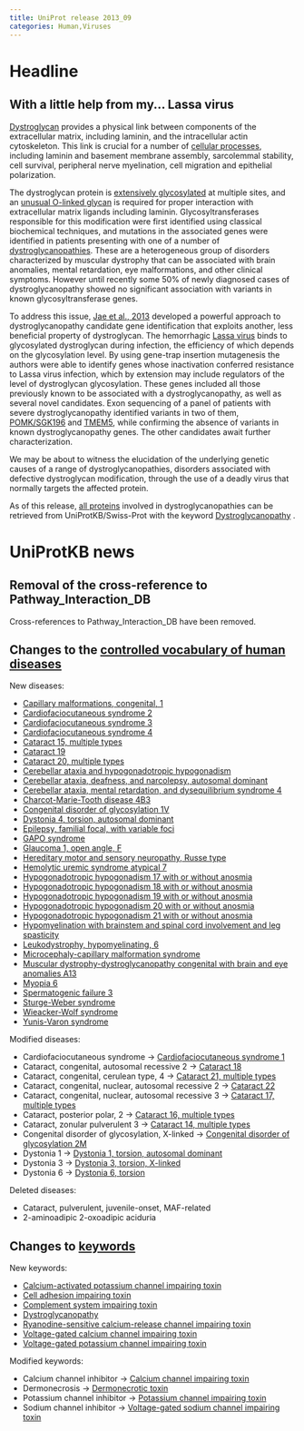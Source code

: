 ```yaml
---
title: UniProt release 2013_09
categories: Human,Viruses
---
```


# Headline

## With a little help from my... Lassa virus

[Dystroglycan](http://www.uniprot.org/uniprot/Q14118) provides a physical link between components of the extracellular matrix, including laminin, and the intracellular actin cytoskeleton. This link is crucial for a number of [cellular processes](http://www.ncbi.nlm.nih.gov/pubmed/20657839,23217742,12797959), including laminin and basement membrane assembly, sarcolemmal stability, cell survival, peripheral nerve myelination, cell migration and epithelial polarization.

The dystroglycan protein is [extensively glycosylated](http://www.ncbi.nlm.nih.gov/pubmed/22770978) at multiple sites, and an [unusual O-linked glycan](http://www.ncbi.nlm.nih.gov/pubmed/23329833,23115008) is required for proper interaction with extracellular matrix ligands including laminin. Glycosyltransferases responsible for this modification were first identified using classical biochemical techniques, and mutations in the associated genes were identified in patients presenting with one of a number of [dystroglycanopathies](http://www.omim.org/search?index=entry&start=1&limit=10&search=mddg%2A&sort=score+desc%2C+prefix%5Fsort+desc&limit=50&field=title&prefix=%23). These are a heterogeneous group of disorders characterized by muscular dystrophy that can be associated with brain anomalies, mental retardation, eye malformations, and other clinical symptoms. However until recently some 50% of newly diagnosed cases of dystroglycanopathy showed no significant association with variants in known glycosyltransferase genes.

To address this issue, [Jae et al., 2013](http://www.ncbi.nlm.nih.gov/pubmed/23519211) developed a powerful approach to dystroglycanopathy candidate gene identification that exploits another, less beneficial property of dystroglycan. The hemorrhagic [Lassa virus](http://viralzone.expasy.org/all%5Fby%5Fspecies/212.html) binds to glycosylated dystroglycan during infection, the efficiency of which depends on the glycosylation level. By using gene-trap insertion mutagenesis the authors were able to identify genes whose inactivation conferred resistance to Lassa virus infection, which by extension may include regulators of the level of dystroglycan glycosylation. These genes included all those previously known to be associated with a dystroglycanopathy, as well as several novel candidates. Exon sequencing of a panel of patients with severe dystroglycanopathy identified variants in two of them, [POMK/SGK196](http://www.uniprot.org/uniprot/Q9H5K3) and [TMEM5](http://www.uniprot.org/uniprot/Q9Y2B1), while confirming the absence of variants in known dystroglycanopathy genes. The other candidates await further characterization.

We may be about to witness the elucidation of the underlying genetic causes of a range of dystroglycanopathies, disorders associated with defective dystroglycan modification, through the use of a deadly virus that normally targets the affected protein.

As of this release, [all proteins](http://www.uniprot.org/uniprot/?query=keyword:KW-1215) involved in dystroglycanopathies can be retrieved from UniProtKB/Swiss-Prot with the keyword [Dystroglycanopathy](http://www.uniprot.org/keywords/KW-1215) .

# UniProtKB news

## Removal of the cross-reference to Pathway\_Interaction\_DB

Cross-references to Pathway\_Interaction\_DB have been removed.

## Changes to the [controlled vocabulary of human diseases](https://ftp.uniprot.org/pub/databases/uniprot/current_release/knowledgebase/complete/docs/humdisease)

New diseases:

-   [Capillary malformations, congenital, 1](http://www.uniprot.org/diseases/DI-03786)
-   [Cardiofaciocutaneous syndrome 2](http://www.uniprot.org/diseases/DI-03779)
-   [Cardiofaciocutaneous syndrome 3](http://www.uniprot.org/diseases/DI-03780)
-   [Cardiofaciocutaneous syndrome 4](http://www.uniprot.org/diseases/DI-03781)
-   [Cataract 15, multiple types](http://www.uniprot.org/diseases/DI-03782)
-   [Cataract 19](http://www.uniprot.org/diseases/DI-03783)
-   [Cataract 20, multiple types](http://www.uniprot.org/diseases/DI-03776)
-   [Cerebellar ataxia and hypogonadotropic hypogonadism](http://www.uniprot.org/diseases/DI-03788)
-   [Cerebellar ataxia, deafness, and narcolepsy, autosomal dominant](http://www.uniprot.org/diseases/DI-03793)
-   [Cerebellar ataxia, mental retardation, and dysequilibrium syndrome 4](http://www.uniprot.org/diseases/DI-03773)
-   [Charcot-Marie-Tooth disease 4B3](http://www.uniprot.org/diseases/DI-03784)
-   [Congenital disorder of glycosylation 1V](http://www.uniprot.org/diseases/DI-03774)
-   [Dystonia 4, torsion, autosomal dominant](http://www.uniprot.org/diseases/DI-03777)
-   [Epilepsy, familial focal, with variable foci](http://www.uniprot.org/diseases/DI-03794)
-   [GAPO syndrome](http://www.uniprot.org/diseases/DI-03790)
-   [Glaucoma 1, open angle, F](http://www.uniprot.org/diseases/DI-03767)
-   [Hereditary motor and sensory neuropathy, Russe type](http://www.uniprot.org/diseases/DI-03795)
-   [Hemolytic uremic syndrome atypical 7](http://www.uniprot.org/diseases/DI-03798)
-   [Hypogonadotropic hypogonadism 17 with or without anosmia](http://www.uniprot.org/diseases/DI-03768)
-   [Hypogonadotropic hypogonadism 18 with or without anosmia](http://www.uniprot.org/diseases/DI-03769)
-   [Hypogonadotropic hypogonadism 19 with or without anosmia](http://www.uniprot.org/diseases/DI-03770)
-   [Hypogonadotropic hypogonadism 20 with or without anosmia](http://www.uniprot.org/diseases/DI-03771)
-   [Hypogonadotropic hypogonadism 21 with or without anosmia](http://www.uniprot.org/diseases/DI-03772)
-   [Hypomyelination with brainstem and spinal cord involvement and leg spasticity](http://www.uniprot.org/diseases/DI-03775)
-   [Leukodystrophy, hypomyelinating, 6](http://www.uniprot.org/diseases/DI-03778)
-   [Microcephaly-capillary malformation syndrome](http://www.uniprot.org/diseases/DI-03797)
-   [Muscular dystrophy-dystroglycanopathy congenital with brain and eye anomalies A13](http://www.uniprot.org/diseases/DI-03785)
-   [Myopia 6](http://www.uniprot.org/diseases/DI-03792)
-   [Spermatogenic failure 3](http://www.uniprot.org/diseases/DI-03796)
-   [Sturge-Weber syndrome](http://www.uniprot.org/diseases/DI-03787)
-   [Wieacker-Wolf syndrome](http://www.uniprot.org/diseases/DI-03791)
-   [Yunis-Varon syndrome](http://www.uniprot.org/diseases/DI-03789)

Modified diseases:

-   Cardiofaciocutaneous syndrome -&gt; [Cardiofaciocutaneous syndrome 1](http://www.uniprot.org/diseases/DI-01318)
-   Cataract, congenital, autosomal recessive 2 -&gt; [Cataract 18](http://www.uniprot.org/diseases/DI-03191)
-   Cataract, congenital, cerulean type, 4 -&gt; [Cataract 21, multiple types](http://www.uniprot.org/diseases/DI-01394)
-   Cataract, congenital, nuclear, autosomal recessive 2 -&gt; [Cataract 22](http://www.uniprot.org/diseases/DI-01233)
-   Cataract, congenital, nuclear, autosomal recessive 3 -&gt; [Cataract 17, multiple types](http://www.uniprot.org/diseases/DI-01234)
-   Cataract, posterior polar, 2 -&gt; [Cataract 16, multiple types](http://www.uniprot.org/diseases/DI-02998)
-   Cataract, zonular pulverulent 3 -&gt; [Cataract 14, multiple types](http://www.uniprot.org/diseases/DI-02471)
-   Congenital disorder of glycosylation, X-linked -&gt; [Congenital disorder of glycosylation 2M](http://www.uniprot.org/diseases/DI-03722)
-   Dystonia 1 -&gt; [Dystonia 1, torsion, autosomal dominant](http://www.uniprot.org/diseases/DI-00413)
-   Dystonia 3 -&gt; [Dystonia 3, torsion, X-linked](http://www.uniprot.org/diseases/DI-00414)
-   Dystonia 6 -&gt; [Dystonia 6, torsion](http://www.uniprot.org/diseases/DI-00416)

Deleted diseases:

-   Cataract, pulverulent, juvenile-onset, MAF-related
-   2-aminoadipic 2-oxoadipic aciduria

## Changes to [keywords](https://ftp.uniprot.org/pub/databases/uniprot/current_release/knowledgebase/complete/docs/keywlist)

New keywords:

-   [Calcium-activated potassium channel impairing toxin](http://www.uniprot.org/keywords/KW-1221)
-   [Cell adhesion impairing toxin](http://www.uniprot.org/keywords/KW-1217)
-   [Complement system impairing toxin](http://www.uniprot.org/keywords/KW-1216)
-   [Dystroglycanopathy](http://www.uniprot.org/keywords/KW-1215)
-   [Ryanodine-sensitive calcium-release channel impairing toxin](http://www.uniprot.org/keywords/KW-1219)
-   [Voltage-gated calcium channel impairing toxin](http://www.uniprot.org/keywords/KW-1218)
-   [Voltage-gated potassium channel impairing toxin](http://www.uniprot.org/keywords/KW-1220)

Modified keywords:

-   Calcium channel inhibitor -&gt; [Calcium channel impairing toxin](http://www.uniprot.org/keywords/KW-0108)
-   Dermonecrosis -&gt; [Dermonecrotic toxin](http://www.uniprot.org/keywords/KW-1061)
-   Potassium channel inhibitor -&gt; [Potassium channel impairing toxin](http://www.uniprot.org/keywords/KW-0632)
-   Sodium channel inhibitor -&gt; [Voltage-gated sodium channel impairing toxin](http://www.uniprot.org/keywords/KW-0738)

